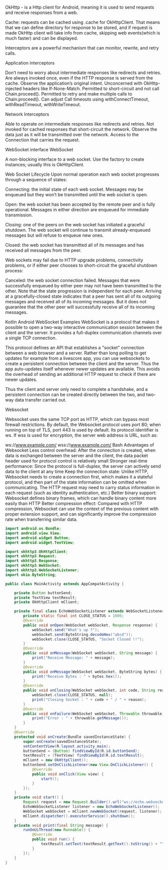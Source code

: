OkHttp - is a Http client for Android, meaning it is used to send requests and receive responses from a web.

Cache: requests can be cached using .cache for OkHttpClient. That means that we can define directory for response to be stored, and if request is made OkHttp client will take info from cache, skipping web events(which is much faster) and can be displayed. 

Interceptors are a powerful mechanism that can monitor, rewrite, and retry calls.

Application interceptors

Don’t need to worry about intermediate responses like redirects and retries.
Are always invoked once, even if the HTTP response is served from the cache.
Observe the application’s original intent. Unconcerned with OkHttp-injected headers like If-None-Match.
Permitted to short-circuit and not call Chain.proceed().
Permitted to retry and make multiple calls to Chain.proceed().
Can adjust Call timeouts using withConnectTimeout, withReadTimeout, withWriteTimeout.

Network Interceptors

Able to operate on intermediate responses like redirects and retries.
Not invoked for cached responses that short-circuit the network.
Observe the data just as it will be transmitted over the network.
Access to the Connection that carries the request.

WebSocket
interface WebSocket

A non-blocking interface to a web socket. Use the factory to create instances; usually this is OkHttpClient.

Web Socket Lifecycle
Upon normal operation each web socket progresses through a sequence of states:

Connecting: the initial state of each web socket. Messages may be enqueued but they won’t be transmitted until the web socket is open.

Open: the web socket has been accepted by the remote peer and is fully operational. Messages in either direction are enqueued for immediate transmission.

Closing: one of the peers on the web socket has initiated a graceful shutdown. The web socket will continue to transmit already-enqueued messages but will refuse to enqueue new ones.

Closed: the web socket has transmitted all of its messages and has received all messages from the peer.

Web sockets may fail due to HTTP upgrade problems, connectivity problems, or if either peer chooses to short-circuit the graceful shutdown process:

Canceled: the web socket connection failed. Messages that were successfully enqueued by either peer may not have been transmitted to the other.
Note that the state progression is independent for each peer. Arriving at a gracefully-closed state indicates that a peer has sent all of its outgoing messages and received all of its incoming messages. But it does not guarantee that the other peer will successfully receive all of its incoming messages.

Kotlin Android WebSocket Examples
WebSocket is a protocol that makes it possible to open a two-way interactive communication session between the client and the server. It provides a full-duplex communication channels over a single TCP connection.

This protocol defines an API that establishes a "socket" connection between a web browser and a server. Rather than long polling to get updates for example from a livescore app, you can use websockets to create a persistent connection between the client and the server. Thus the app auto-updates itself whenever newer updates are available.
This avoids the overhead of sending an additional HTTP request to check if there are newer updates.

Thus the client and server only need to complete a handshake, and a persistent connection can be created directly between the two, and two-way data transfer carried out.

Websocket

Websocket uses the same TCP port as HTTP, which can bypass most firewall restrictions. By default, the Websocket protocol uses port 80; when running on top of TLS, port 443 is used by default. Its protocol identifier is ws. If wss is used for encryption, the server web address is URL, such as:

ws://www.example.com/
wss://www.example.com/
Bash
Advantages of Websocket
Less control overhead: After the connection is created, when data is exchanged between the server and the client, the data packet header used for protocol control is relatively small
Stronger real-time performance: Since the protocol is full-duplex, the server can actively send data to the client at any time
Keep the connection state: Unlike HTTP, Websocket needs to create a connection first, which makes it a stateful protocol, and then part of the state information can be omitted when communicating. The HTTP request may need to carry status information in each request (such as identity authentication, etc.)
Better binary support: Websocket defines binary frames, which can handle binary content more easily than HTTP
Better compression effect: Compared with HTTP compression, Websocket can use the context of the previous content with proper extension support, and can significantly improve the compression rate when transferring similar data.

```java
import android.os.Bundle;
import android.view.View;
import android.widget.Button;
import android.widget.TextView;

import okhttp3.OkHttpClient;
import okhttp3.Request;
import okhttp3.Response;
import okhttp3.WebSocket;
import okhttp3.WebSocketListener;
import okio.ByteString;

public class MainActivity extends AppCompatActivity {

    private Button buttonSend;
    private TextView textResult;
    private OkHttpClient mClient;

    private final class EchoWebSocketListener extends WebSocketListener {
        private static final int CLOSE_STATUS = 1000;
        @Override
        public void onOpen(WebSocket webSocket, Response response) {
            webSocket.send("What's up ?");
            webSocket.send(ByteString.decodeHex("abcd"));
            webSocket.close(CLOSE_STATUS, "Socket Closed !!");
        }
        @Override
        public void onMessage(WebSocket webSocket, String message) {
            print("Receive Message: " + message);
        }
        @Override
        public void onMessage(WebSocket webSocket, ByteString bytes) {
            print("Receive Bytes : " + bytes.hex());
        }
        @Override
        public void onClosing(WebSocket webSocket, int code, String reason) {
            webSocket.close(CLOSE_STATUS, null);
            print("Closing Socket : " + code + " / " + reason);
        }
        @Override
        public void onFailure(WebSocket webSocket, Throwable throwable, Response response) {
            print("Error : " + throwable.getMessage());
        }
    }
    @Override
    protected void onCreate(Bundle savedInstanceState) {
        super.onCreate(savedInstanceState);
        setContentView(R.layout.activity_main);
        buttonSend = (Button) findViewById(R.id.buttonSend);
        textResult = (TextView) findViewById(R.id.textResult);
        mClient = new OkHttpClient();
        buttonSend.setOnClickListener(new View.OnClickListener() {
            @Override
            public void onClick(View view) {
                start();
            }
        });
    }
    private void start() {
        Request request = new Request.Builder().url("ws://echo.websocket.org").build();
        EchoWebSocketListener listener = new EchoWebSocketListener();
        WebSocket webSocket = mClient.newWebSocket(request, listener);
        mClient.dispatcher().executorService().shutdown();
    }
    private void print(final String message) {
        runOnUiThread(new Runnable() {
            @Override
            public void run() {
                textResult.setText(textResult.getText().toString() + "\n" + message);
            }
        });
    }
}


```